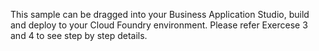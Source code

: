 This sample can be dragged into your Business Application Studio, build and deploy to your Cloud Foundry environment.
Please refer Exercese 3 and 4 to see step by step details.
